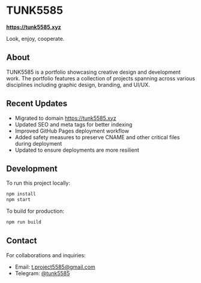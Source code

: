 # TUNK5585

**https://tunk5585.xyz**

Look, enjoy, cooperate.

## About

TUNK5585 is a portfolio showcasing creative design and development work. The portfolio features a collection of projects spanning across various disciplines including graphic design, branding, and UI/UX.

## Recent Updates

- Migrated to domain https://tunk5585.xyz
- Updated SEO and meta tags for better indexing
- Improved GitHub Pages deployment workflow
- Added safety measures to preserve CNAME and other critical files during deployment
- Updated to ensure deployments are more resilient

## Development

To run this project locally:

```bash
npm install
npm start
```

To build for production:

```bash
npm run build
```

## Contact

For collaborations and inquiries:
- Email: t.project5585@gmail.com
- Telegram: [@tunk5585](https://t.me/tunk5585) 